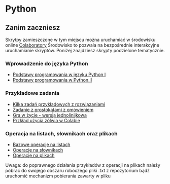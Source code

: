# Python

## Zanim zaczniesz
Skrytpy zamieszczone w tym miejscu można uruchamiać w środowisku online [Colaboratory](https://colab.research.google.com) Środowisko to pozwala na bezpośrednie interakcyjne uruchamianie skryptów. Poniżej znajdziesz skrypty podzielone tematycznie.


### Wprowadzenie do języka Python
* [Podstawy programowania w języku Python I](https://colab.research.google.com/github/rroszczyk/Python/blob/master/Podstawy_programowania_w_Python.ipynb)
* [Podstawy programowania w Python II](https://colab.research.google.com/github/rroszczyk/Python/blob/master/Podstawy_programowania_w_Python_dodatkowe.ipynb)

### Przykładowe zadania
* [Kilka zadań przykładowych z rozwiązaniami](https://colab.research.google.com/github/rroszczyk/Python/blob/master/Przyk%C5%82adowe_zadania.ipynb)
* [Zadanie z prostokątami z omówieniem](https://colab.research.google.com/github/rroszczyk/Python/blob/master/Zadanie_z_prostok%C4%85tami.ipynb)
* [Gra w życie - wersja jednolinijkowa](https://colab.research.google.com/github/rroszczyk/Python/blob/master/Zycie.ipynb)
* [Przkład użycia żółwia w Colabie](https://colab.research.google.com/github/rroszczyk/Python/blob/master/Zolw.ipynb)

### Operacja na listach, słownikach oraz plikach
* [Bazowe operacje na listach](https://colab.research.google.com/github/rroszczyk/Python/blob/master/podstawowe_operacje_na_listach.ipynb)
* [Operacje na słownikach](https://colab.research.google.com/github/rroszczyk/Python/blob/master/operacje_na_plikach.ipynb)
* [Operacje na plikach](https://colab.research.google.com/github/rroszczyk/Python/blob/master/podstawowe_operacje_na_slownikach.ipynb)

Uwaga: do poprawnego działania przykładów z operacji na plikach należy pobrać do swojego obszaru roboczego pliki .txt z repozytorium bądź uruchomić mechanizm pobierania zawarty w pliku

